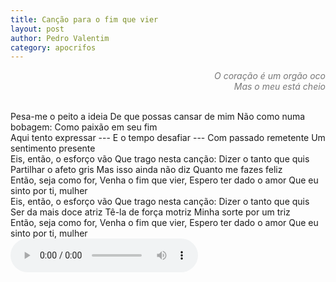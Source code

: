 ```yaml
---
title: Canção para o fim que vier
layout: post
author: Pedro Valentim
category: apocrifos
---
```


<p style="text-align: right; color: #777">
    <em>
        O coração é um orgão oco
        <br>
        Mas o meu está cheio
    </em>
</p>

<br>
Pesa-me o peito a ideia  
De que possas cansar de mim  
Não como numa bobagem:  
Como paixão em seu fim  
<br>
Aqui tento expressar  
--- E o tempo desafiar ---  
Com passado remetente  
Um sentimento presente  
<br>
Eis, então, o esforço vão  
Que trago nesta canção:  
Dizer o tanto que quis  
Partilhar o afeto gris  
Mas isso ainda não diz  
Quanto me fazes feliz  
<br>
Então, seja como for,  
Venha o fim que vier,  
Espero ter dado o amor  
Que eu sinto por ti, mulher  
<br>
Eis, então, o esforço vão  
Que trago nesta canção:  
Dizer o tanto que quis  
Ser da mais doce atriz  
Tê-la de força motriz  
Minha sorte por um triz  
<br>
Então, seja como for,  
Venha o fim que vier,  
Espero ter dado o amor  
Que eu sinto por ti, mulher  
<br>

<audio controls="" autoplay>
    <source src="../../../../../assets/sounds/cancao-para-o-fim-que-vier.mp3" type="audio/mp3">
</audio>
